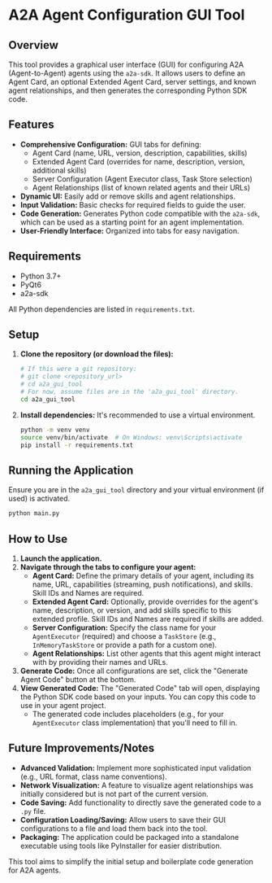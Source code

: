 # A2A Agent Configuration GUI Tool

## Overview

This tool provides a graphical user interface (GUI) for configuring A2A (Agent-to-Agent) agents using the `a2a-sdk`. It allows users to define an Agent Card, an optional Extended Agent Card, server settings, and known agent relationships, and then generates the corresponding Python SDK code.

## Features

*   **Comprehensive Configuration:** GUI tabs for defining:
    *   Agent Card (name, URL, version, description, capabilities, skills)
    *   Extended Agent Card (overrides for name, description, version, additional skills)
    *   Server Configuration (Agent Executor class, Task Store selection)
    *   Agent Relationships (list of known related agents and their URLs)
*   **Dynamic UI:** Easily add or remove skills and agent relationships.
*   **Input Validation:** Basic checks for required fields to guide the user.
*   **Code Generation:** Generates Python code compatible with the `a2a-sdk`, which can be used as a starting point for an agent implementation.
*   **User-Friendly Interface:** Organized into tabs for easy navigation.

## Requirements

*   Python 3.7+
*   PyQt6
*   a2a-sdk

All Python dependencies are listed in `requirements.txt`.

## Setup

1.  **Clone the repository (or download the files):**
    ```bash
    # If this were a git repository:
    # git clone <repository_url>
    # cd a2a_gui_tool
    # For now, assume files are in the 'a2a_gui_tool' directory.
    cd a2a_gui_tool
    ```

2.  **Install dependencies:**
    It's recommended to use a virtual environment.
    ```bash
    python -m venv venv
    source venv/bin/activate  # On Windows: venv\Scripts\activate
    pip install -r requirements.txt
    ```

## Running the Application

Ensure you are in the `a2a_gui_tool` directory and your virtual environment (if used) is activated.

```bash
python main.py
```

## How to Use

1.  **Launch the application.**
2.  **Navigate through the tabs to configure your agent:**
    *   **Agent Card:** Define the primary details of your agent, including its name, URL, capabilities (streaming, push notifications), and skills. Skill IDs and Names are required.
    *   **Extended Agent Card:** Optionally, provide overrides for the agent's name, description, or version, and add skills specific to this extended profile. Skill IDs and Names are required if skills are added.
    *   **Server Configuration:** Specify the class name for your `AgentExecutor` (required) and choose a `TaskStore` (e.g., `InMemoryTaskStore` or provide a path for a custom one).
    *   **Agent Relationships:** List other agents that this agent might interact with by providing their names and URLs.
3.  **Generate Code:** Once all configurations are set, click the "Generate Agent Code" button at the bottom.
4.  **View Generated Code:** The "Generated Code" tab will open, displaying the Python SDK code based on your inputs. You can copy this code to use in your agent project.
    *   The generated code includes placeholders (e.g., for your `AgentExecutor` class implementation) that you'll need to fill in.

## Future Improvements/Notes

*   **Advanced Validation:** Implement more sophisticated input validation (e.g., URL format, class name conventions).
*   **Network Visualization:** A feature to visualize agent relationships was initially considered but is not part of the current version.
*   **Code Saving:** Add functionality to directly save the generated code to a `.py` file.
*   **Configuration Loading/Saving:** Allow users to save their GUI configurations to a file and load them back into the tool.
*   **Packaging:** The application could be packaged into a standalone executable using tools like PyInstaller for easier distribution.

This tool aims to simplify the initial setup and boilerplate code generation for A2A agents.
